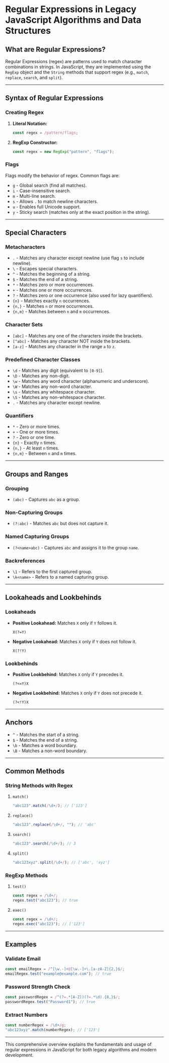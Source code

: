 # Regular Expressions in Legacy JavaScript Algorithms and Data Structures

## What are Regular Expressions?

Regular Expressions (regex) are patterns used to match character combinations in strings. In JavaScript, they are implemented using the `RegExp` object and the `String` methods that support regex (e.g., `match`, `replace`, `search`, and `split`).

---

## Syntax of Regular Expressions

### Creating Regex

1. **Literal Notation:**
   ```javascript
   const regex = /pattern/flags;
   ```
2. **RegExp Constructor:**
   ```javascript
   const regex = new RegExp("pattern", "flags");
   ```

### Flags

Flags modify the behavior of regex. Common flags are:

- `g` - Global search (find all matches).
- `i` - Case-insensitive search.
- `m` - Multi-line search.
- `s` - Allows `.` to match newline characters.
- `u` - Enables full Unicode support.
- `y` - Sticky search (matches only at the exact position in the string).

---

## Special Characters

### Metacharacters

- `.` - Matches any character except newline (use flag `s` to include newline).
- `\` - Escapes special characters.
- `^` - Matches the beginning of a string.
- `$` - Matches the end of a string.
- `*` - Matches zero or more occurrences.
- `+` - Matches one or more occurrences.
- `?` - Matches zero or one occurrence (also used for lazy quantifiers).
- `{n}` - Matches exactly `n` occurrences.
- `{n,}` - Matches `n` or more occurrences.
- `{n,m}` - Matches between `n` and `m` occurrences.

### Character Sets

- `[abc]` - Matches any one of the characters inside the brackets.
- `[^abc]` - Matches any character NOT inside the brackets.
- `[a-z]` - Matches any character in the range `a` to `z`.

### Predefined Character Classes

- `\d` - Matches any digit (equivalent to `[0-9]`).
- `\D` - Matches any non-digit.
- `\w` - Matches any word character (alphanumeric and underscore).
- `\W` - Matches any non-word character.
- `\s` - Matches any whitespace character.
- `\S` - Matches any non-whitespace character.
- `.` - Matches any character except newline.

### Quantifiers

- `*` - Zero or more times.
- `+` - One or more times.
- `?` - Zero or one time.
- `{n}` - Exactly `n` times.
- `{n,}` - At least `n` times.
- `{n,m}` - Between `n` and `m` times.

---

## Groups and Ranges

### Grouping

- `(abc)` - Captures `abc` as a group.

### Non-Capturing Groups

- `(?:abc)` - Matches `abc` but does not capture it.

### Named Capturing Groups

- `(?<name>abc)` - Captures `abc` and assigns it to the group `name`.

### Backreferences

- `\1` - Refers to the first captured group.
- `\k<name>` - Refers to a named capturing group.

---

## Lookaheads and Lookbehinds

### Lookaheads

- **Positive Lookahead:**
  Matches `X` only if `Y` follows it.
  ```regex
  X(?=Y)
  ```
- **Negative Lookahead:**
  Matches `X` only if `Y` does not follow it.
  ```regex
  X(?!Y)
  ```

### Lookbehinds

- **Positive Lookbehind:**
  Matches `X` only if `Y` precedes it.
  ```regex
  (?<=Y)X
  ```
- **Negative Lookbehind:**
  Matches `X` only if `Y` does not precede it.
  ```regex
  (?<!Y)X
  ```

---

## Anchors

- `^` - Matches the start of a string.
- `$` - Matches the end of a string.
- `\b` - Matches a word boundary.
- `\B` - Matches a non-word boundary.

---

## Common Methods

### String Methods with Regex

1. `match()`
   ```javascript
   "abc123".match(/\d+/); // ['123']
   ```
2. `replace()`
   ```javascript
   "abc123".replace(/\d+/, ""); // 'abc'
   ```
3. `search()`
   ```javascript
   "abc123".search(/\d+/); // 3
   ```
4. `split()`
   ```javascript
   "abc123xyz".split(/\d+/); // ['abc', 'xyz']
   ```

### RegExp Methods

1. `test()`
   ```javascript
   const regex = /\d+/;
   regex.test("abc123"); // true
   ```
2. `exec()`
   ```javascript
   const regex = /\d+/;
   regex.exec("abc123"); // ['123']
   ```

---

## Examples

### Validate Email

```javascript
const emailRegex = /^[\w.-]+@[\w.-]+\.[a-zA-Z]{2,}$/;
emailRegex.test("example@example.com"); // true
```

### Password Strength Check

```javascript
const passwordRegex = /^(?=.*[A-Z])(?=.*\d).{8,}$/;
passwordRegex.test("Password1"); // true
```

### Extract Numbers

```javascript
const numberRegex = /\d+/g;
"abc123xyz".match(numberRegex); // ['123']
```

---

This comprehensive overview explains the fundamentals and usage of regular expressions in JavaScript for both legacy algorithms and modern development.
